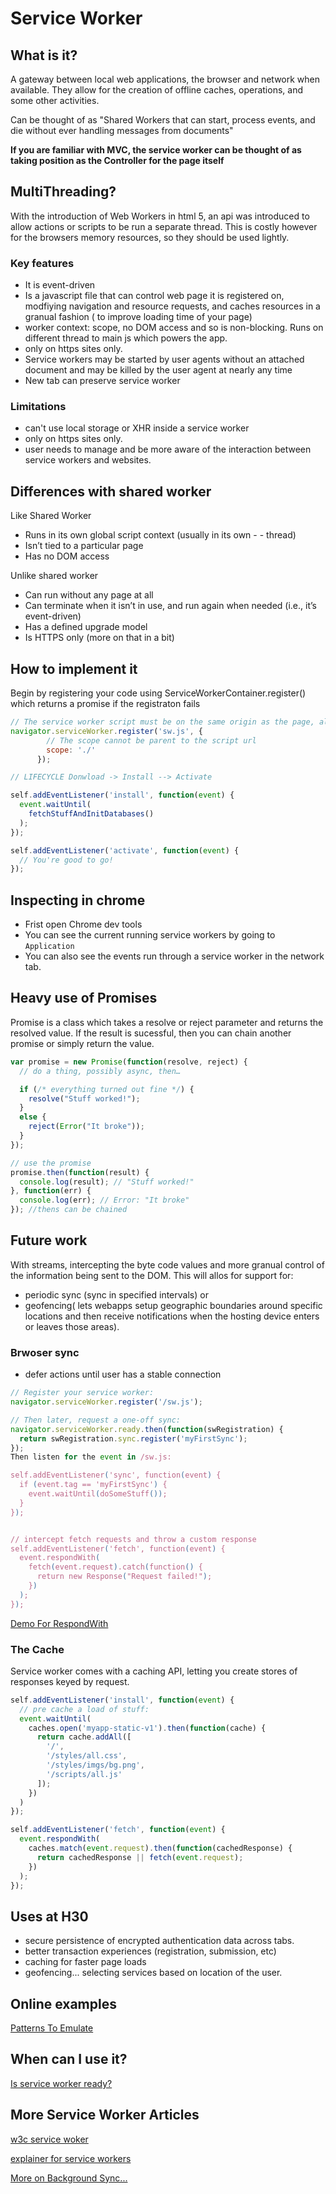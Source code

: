 # Service Worker

## What is it?
A gateway between local web applications, the browser and network when available. They allow for the creation of offline caches, operations, and some other activities.

Can be thought of as "Shared Workers that can start, process events, and die without ever handling messages from documents"

**If you are familiar with MVC, the service worker can be thought of as taking position as the Controller for the page itself**

## MultiThreading?
With the introduction of Web Workers in html 5, an api was introduced to allow actions or scripts to be run a separate thread. This is costly however for the browsers memory resources, so they should be used lightly.

### Key features
- It is event-driven
- Is a javascript file that can control web page it is registered on, modfiying navigation and resource requests, and caches resources in a granual fashion ( to improve loading time of your page)
- worker context: scope, no DOM access and so is non-blocking. Runs on different thread to main js which powers the app.
- only on https sites only.
- Service workers may be started by user agents without an attached document and may be killed by the user agent at nearly any time
- New tab can preserve service worker

### Limitations
- can't use local storage or XHR inside a service worker
- only on https sites only.
- user needs to manage and be more aware of the interaction between service workers and websites. 

## Differences with shared worker
Like Shared Worker
- Runs in its own global script context (usually in its own - - thread)
- Isn’t tied to a particular page
- Has no DOM access

Unlike shared worker
- Can run without any page at all
- Can terminate when it isn’t in use, and run again when needed (i.e., it’s event-driven)
- Has a defined upgrade model
- Is HTTPS only (more on that in a bit)

## How to implement it
Begin by registering your code using ServiceWorkerContainer.register() which returns a promise if the registraton fails

```js
// The service worker script must be on the same origin as the page, although you can import scripts from other origins using importScripts 
navigator.serviceWorker.register('sw.js', {
        // The scope cannot be parent to the script url
        scope: './'
      });

// LIFECYCLE Donwload -> Install --> Activate

self.addEventListener('install', function(event) {
  event.waitUntil(
    fetchStuffAndInitDatabases()
  );
});

self.addEventListener('activate', function(event) {
  // You're good to go!
});

```

## Inspecting in chrome
- Frist open Chrome dev tools
- You can see the current running service workers by going to `Application`
- You can also see the events run through a service worker in the network tab.

## Heavy use of Promises

Promise is a class which takes a resolve or reject parameter and returns the resolved value. If the result is sucessful, then you can chain another promise or simply return the value.

```js
var promise = new Promise(function(resolve, reject) {
  // do a thing, possibly async, then…

  if (/* everything turned out fine */) {
    resolve("Stuff worked!");
  }
  else {
    reject(Error("It broke"));
  }
});

// use the promise
promise.then(function(result) {
  console.log(result); // "Stuff worked!"
}, function(err) {
  console.log(err); // Error: "It broke"
}); //thens can be chained
```

## Future work
With streams, intercepting the byte code values and more granual control of the information being sent to the DOM. This will allos for support for:
- periodic sync (sync in specified intervals)
or 
- geofencing( lets webapps setup geographic boundaries around specific locations and then receive notifications when the hosting device enters or leaves those areas). 

### Brwoser sync
- defer actions until user has a stable connection

```js
// Register your service worker:
navigator.serviceWorker.register('/sw.js');

// Then later, request a one-off sync:
navigator.serviceWorker.ready.then(function(swRegistration) {
  return swRegistration.sync.register('myFirstSync');
});
Then listen for the event in /sw.js:

self.addEventListener('sync', function(event) {
  if (event.tag == 'myFirstSync') {
    event.waitUntil(doSomeStuff());
  }
});


// intercept fetch requests and throw a custom response
self.addEventListener('fetch', function(event) {
  event.respondWith(
    fetch(event.request).catch(function() {
      return new Response("Request failed!");
    })
  );
});
```

[Demo For RespondWith](https://jakearchibald.github.io/isserviceworkerready/demos/img-rewrite/)

### The Cache
Service worker comes with a caching API, letting you create stores of responses keyed by request.

```js
self.addEventListener('install', function(event) {
  // pre cache a load of stuff:
  event.waitUntil(
    caches.open('myapp-static-v1').then(function(cache) {
      return cache.addAll([
        '/',
        '/styles/all.css',
        '/styles/imgs/bg.png',
        '/scripts/all.js'
      ]);
    })
  )
});

self.addEventListener('fetch', function(event) {
  event.respondWith(
    caches.match(event.request).then(function(cachedResponse) {
      return cachedResponse || fetch(event.request);
    })
  );
});
```

## Uses at H30
- secure persistence of encrypted authentication data across tabs.
- better transaction experiences (registration, submission, etc)
- caching for faster page loads
- geofencing... selecting services based on location of the user.

## Online examples
[Patterns To Emulate](https://serviceworke.rs)

## When can I use it?
[Is service worker ready?](https://jakearchibald.github.io/isserviceworkerready/)


## More Service Worker Articles
[w3c service woker](https://w3c.github.io/ServiceWorker/#service-worker-url)

[explainer for service workers](https://github.com/w3c/ServiceWorker/blob/master/explainer.md)

[More on Background Sync...](https://developers.google.com/web/updates/2015/12/background-sync)